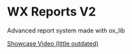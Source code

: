 # WX Reports V2

Advanced report system made with ox_lib

[Showcase Video (little outdated)](https://streamable.com/g9n204)